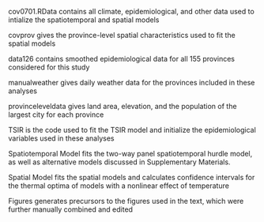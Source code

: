 cov0701.RData contains all climate, epidemiological, and other data used to intialize the spatiotemporal and spatial models

covprov gives the province-level spatial characteristics used to fit the spatial models

data126 contains smoothed epidemiological data for all 155 provinces considered for this study

manualweather gives daily weather data for the provinces included in these analyses

provinceleveldata gives land area, elevation, and the population of the largest city for each province

TSIR is the code used to fit the TSIR model and initialize the epidemiological variables used in these analyses

Spatiotemporal Model fits the two-way panel spatiotemporal hurdle model, as well as alternative models discussed in Supplementary Materials.

Spatial Model fits the spatial models and calculates confidence intervals for the thermal optima of models with a nonlinear effect of temperature

Figures generates precursors to the figures used in the text, which were further manually combined and edited
